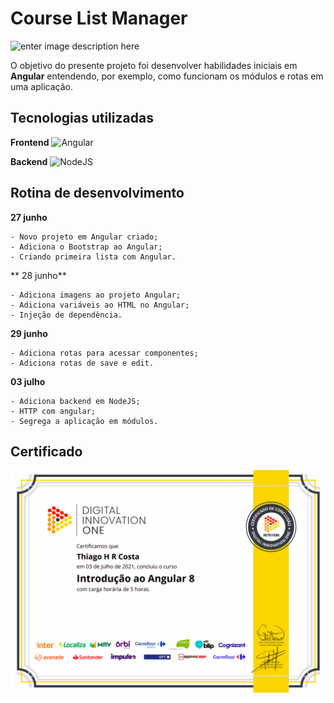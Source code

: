 # Course List Manager
![enter image description here](https://res.cloudinary.com/dloadb2bx/image/upload/v1625337835/angular_riujmx.gif)

O objetivo do presente projeto foi desenvolver habilidades iniciais em **Angular** entendendo, por exemplo, como funcionam os módulos e rotas em uma aplicação.

## Tecnologias utilizadas

**Frontend** 
<img alt="Angular" src="https://img.shields.io/badge/angular-%23DD0031.svg?style=for-the-badge&logo=angular&logoColor=white"/>

**Backend**
<img alt="NodeJS" src="https://img.shields.io/badge/node.js-%2343853D.svg?style=for-the-badge&logo=node-dot-js&logoColor=white"/>

## Rotina de desenvolvimento

**27 junho**

	- Novo projeto em Angular criado;
	- Adiciona o Bootstrap ao Angular;
	- Criando primeira lista com Angular.

** 28 junho**

	- Adiciona imagens ao projeto Angular;
	- Adiciona variáveis ao HTML no Angular;
	- Injeção de dependência.

**29 junho**

	- Adiciona rotas para acessar componentes;
	- Adiciona rotas de save e edit.

**03 julho**

	- Adiciona backend em NodeJS;
	- HTTP com angular;
	- Segrega a aplicação em módulos.

## Certificado
![enter image description here](https://github.com/thiagohrcosta/SantanderBootcamp/blob/master/000%20-%20Certificados/006%20-%20Introdu%C3%A7%C3%A3o%20ao%20Angular.png?raw=true)